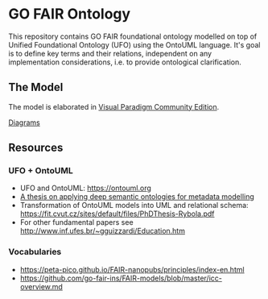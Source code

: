 # GO FAIR Ontology

This repository contains GO FAIR foundational ontology modelled on top of Unified Foundational Ontology (UFO) using the OntoUML language.
It's goal is to define key terms and their relations, independent on any implementation considerations, i.e. to provide ontological clarification.

## The Model

The model is elaborated in [Visual Paradigm Community Edition](https://www.visual-paradigm.com/editions/community/).

[Diagrams](https://github.com/go-fair-ins/GO-FAIR-Ontology/blob/master/Diagrams/diagrams.md)

## Resources

### UFO + OntoUML
- UFO and OntoUML: https://ontouml.org
- [A thesis on applying deep semantic ontologies for metadata modelling](https://github.com/go-fair-ins/GO-FAIR-Ontology/tree/master/Resources/Thesis%20on%20Deep%20Semantics%20for%20Metadata)
- Transformation of OntoUML models into UML and relational schema: https://fit.cvut.cz/sites/default/files/PhDThesis-Rybola.pdf
- For other fundamental papers see http://www.inf.ufes.br/~gguizzardi/Education.htm

### Vocabularies
- https://peta-pico.github.io/FAIR-nanopubs/principles/index-en.html
- https://github.com/go-fair-ins/FAIR-models/blob/master/icc-overview.md
